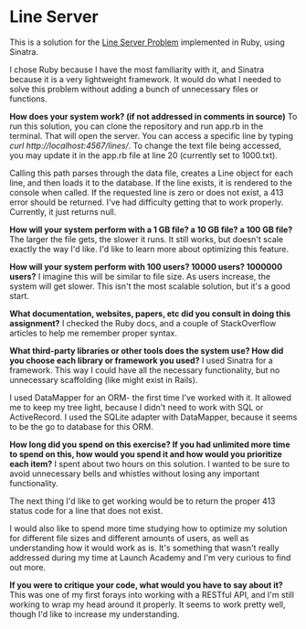 # Line Server #

This is a solution for the [Line Server Problem](https://salsify.github.io/line-server.html) implemented in Ruby, using Sinatra.

I chose Ruby because I have the most familiarity with it, and Sinatra because it is a very lightweight framework. It would do what I needed to solve this problem without adding a bunch of unnecessary files or functions.

**How does your system work? (if not addressed in comments in source)**
To run this solution, you can clone the repository and run app.rb in the terminal. That will open the server. You can access a specific line by typing *curl http://localhost:4567/lines/<line index>*. To change the text file being accessed, you may update it in the app.rb file at line 20 (currently set to 1000.txt).

Calling this path parses through the data file, creates a Line object for each line, and then loads it to the database. If the line exists, it is rendered to the console when called. If the requested line is zero or does not exist, a 413 error should be returned. I've had difficulty getting that to work properly. Currently, it just returns null.

**How will your system perform with a 1 GB file? a 10 GB file? a 100 GB file?**
The larger the file gets, the slower it runs. It still works, but doesn't scale exactly the way I'd like. I'd like to learn more about optimizing this feature.

**How will your system perform with 100 users? 10000 users? 1000000 users?**
I imagine this will be similar to file size. As users increase, the system will get slower. This isn't the most scalable solution, but it's a good start. 

**What documentation, websites, papers, etc did you consult in doing this assignment?**
I checked the Ruby docs, and a couple of StackOverflow articles to help me remember proper syntax.

**What third-party libraries or other tools does the system use? How did you choose each library or framework you used?**
I used Sinatra for a framework. This way I could have all the necessary functionality, but no unnecessary scaffolding (like might exist in Rails).

I used DataMapper for an ORM- the first time I've worked with it. It allowed me to keep my tree light, because I didn't need to work with SQL or ActiveRecord. I used the SQLite adapter with DataMapper, because it seems to be the go to database for this ORM.

**How long did you spend on this exercise? If you had unlimited more time to spend on this, how would you spend it and how would you prioritize each item?**
I spent about two hours on this solution. I wanted to be sure to avoid unnecessary bells and whistles without losing any important functionality.

The next thing I'd like to get working would be to return the proper 413 status code for a line that does not exist.

I would also like to spend more time studying how to optimize my solution for different file sizes and different amounts of users, as well as understanding how it would work as is. It's something that wasn't really addressed during my time at Launch Academy and I'm very curious to find out more.

**If you were to critique your code, what would you have to say about it?**
This was one of my first forays into working with a RESTful API, and I'm still working to wrap my head around it properly. It seems to work pretty well, though I'd like to increase my understanding.
